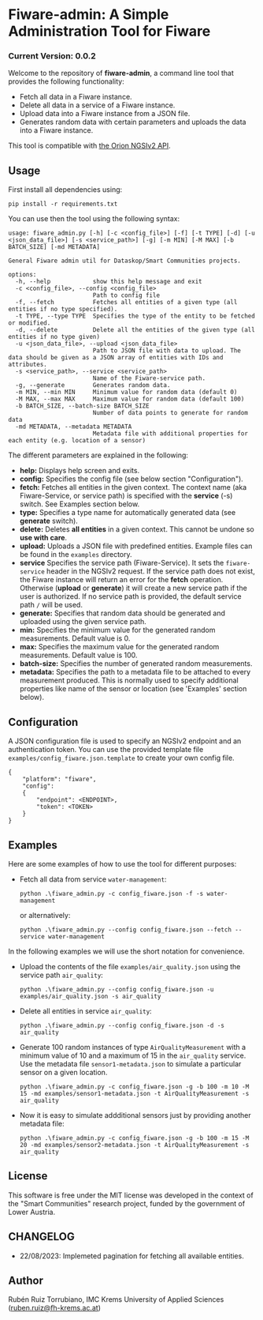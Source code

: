 # Fiware-admin: A Simple Administration Tool for Fiware

### Current Version: 0.0.2

Welcome to the repository of **fiware-admin**, a command line tool that provides the following functionality:

- Fetch all data in a Fiware instance.
- Delete all data in a service of a Fiware instance.
- Upload data into a Fiware instance from a JSON file.
- Generates random data with certain parameters and uploads the data into a Fiware instance.

This tool is compatible with [the Orion NGSIv2 API](https://fiware-orion.readthedocs.io/en/1.13.0/user/walkthrough_apiv2/).

## Usage

First install all dependencies using:

```
pip install -r requirements.txt
```
You can use then the tool using the following syntax:

```
usage: fiware_admin.py [-h] [-c <config_file>] [-f] [-t TYPE] [-d] [-u <json_data_file>] [-s <service_path>] [-g] [-m MIN] [-M MAX] [-b BATCH_SIZE] [-md METADATA]

General Fiware admin util for Dataskop/Smart Communities projects.

options:
  -h, --help            show this help message and exit
  -c <config_file>, --config <config_file>
                        Path to config file
  -f, --fetch           Fetches all entities of a given type (all entities if no type specified).
  -t TYPE, --type TYPE  Specifies the type of the entity to be fetched or modified.
  -d, --delete          Delete all the entities of the given type (all entities if no type given)
  -u <json_data_file>, --upload <json_data_file>
                        Path to JSON file with data to upload. The data should be given as a JSON array of entities with IDs and attributes.
  -s <service_path>, --service <service_path>
                        Name of the Fiware-service path.
  -g, --generate        Generates random data.
  -m MIN, --min MIN     Minimum value for random data (default 0)
  -M MAX, --max MAX     Maximum value for random data (default 100)
  -b BATCH_SIZE, --batch-size BATCH_SIZE
                        Number of data points to generate for random data
  -md METADATA, --metadata METADATA
                        Metadata file with additional properties for each entity (e.g. location of a sensor)

```
The different parameters are explained in the following:

- **help:** Displays help screen and exits.
- **config:** Specifies the config file (see below section "Configuration").
- **fetch:** Fetches all entities in the given context. The context name (aka Fiware-Service, or service path) is specified with the **service** (-s) switch. See Examples section below.
- **type:** Specifies a type name for automatically generated data (see **generate** switch).
- **delete:** Deletes **all entities** in a given context. This cannot be undone so **use with care**.
- **upload:** Uploads a JSON file with predefined entities. Example files can be found in the ``examples`` directory.
- **service** Specifies the service path (Fiware-Service). It sets the `fiware-service` header in the NGSIv2 request. If the service path does not exist, the Fiware instance will return an error for the **fetch** operation. Otherwise (**upload** or **generate**) it will create a new service path if the user is authorized. If no service path is provided, the default service path `/` will be used.
- **generate:** Specifies that random data should be generated and uploaded using the given service path.
- **min:** Specifies the minimum value for the generated random measurements. Default value is 0.
- **max:** Specifies the maximum value for the generated random measurements. Default value is 100.
- **batch-size:** Specifies the number of generated random measurements. 
- **metadata:** Specifies the path to a metadata file to be attached to every measurement produced. This is normally used to specify additional properties like name of the sensor or location (see 'Examples' section below).

## Configuration

A JSON configuration file is used to specify an NGSIv2 endpoint and an authentication token. You can use the provided template file `examples/config_fiware.json.template` to create your own config file.

```
{
    "platform": "fiware",
    "config":
    {
        "endpoint": <ENDPOINT>,
        "token": <TOKEN>
    }
}
```

## Examples

Here are some examples of how to use the tool for different purposes:

- Fetch all data from service `water-management`:

    ```
    python .\fiware_admin.py -c config_fiware.json -f -s water-management
    ```
    or alternatively:

    ```
    python .\fiware_admin.py --config config_fiware.json --fetch --service water-management
    ```
In the following examples we will use the short notation for convenience.

- Upload the contents of the file `examples/air_quality.json` using the service path `air_quality`: 

    ```
    python .\fiware_admin.py --config config_fiware.json -u examples/air_quality.json -s air_quality
    ```

- Delete all entities in service `air_quality`:

    ```
    python .\fiware_admin.py --config config_fiware.json -d -s air_quality
    ```

- Generate 100 random instances of type `AirQualityMeasurement` with a minimum value of 10 and a maximum of 15 in the `air_quality` service. Use the metadata file `sensor1-metadata.json` to simulate a particular sensor on a given location.

    ```
    python .\fiware_admin.py -c config_fiware.json -g -b 100 -m 10 -M 15 -md examples/sensor1-metadata.json -t AirQualityMeasurement -s air_quality
    ```
- Now it is easy to simulate addditional sensors just by providing another metadata file:

    ```
    python .\fiware_admin.py -c config_fiware.json -g -b 100 -m 15 -M 20 -md examples/sensor2-metadata.json -t AirQualityMeasurement -s air_quality
    ```

## License

This software is free under the MIT license was developed in the context of the "Smart Communities" research project, funded by the government of Lower Austria. 

## CHANGELOG

- 22/08/2023: Implemeted pagination for fetching all available entities.

## Author

Rubén Ruiz Torrubiano, IMC Krems University of Applied Sciences (ruben.ruiz@fh-krems.ac.at)
